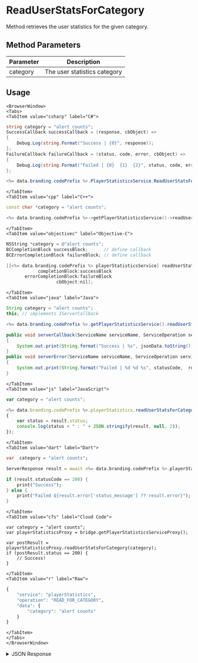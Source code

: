 # ReadUserStatsForCategory

Method retrieves the user statistics for the given category.

<PartialServop service_name="playerStatistics" operation_name="READ_FOR_CATEGORY" />

## Method Parameters
Parameter | Description
--------- | -----------
category | The user statistics category

## Usage

```mdx-code-block
<BrowserWindow>
<Tabs>
<TabItem value="csharp" label="C#">
```

```csharp
string category = "alert counts";
SuccessCallback successCallback = (response, cbObject) =>
{
    Debug.Log(string.Format("Success | {0}", response));
};
FailureCallback failureCallback = (status, code, error, cbObject) =>
{
    Debug.Log(string.Format("Failed | {0}  {1}  {2}", status, code, error));
};

<%= data.branding.codePrefix %>.PlayerStatisticsService.ReadUserStatsForCategory(category, successCallback, failureCallback);
```

```mdx-code-block
</TabItem>
<TabItem value="cpp" label="C++">
```

```cpp
const char *category = "alert counts";

<%= data.branding.codePrefix %>->getPlayerStatisticsService()->readUserStatsForCategory(category, this);
```

```mdx-code-block
</TabItem>
<TabItem value="objectivec" label="Objective-C">
```

```objectivec
NSString *category = @"alert counts";
BCCompletionBlock successBlock;      // define callback
BCErrorCompletionBlock failureBlock; // define callback

[[<%= data.branding.codePrefix %> playerStatisticsService] readUserStatsForCategory:category
            completionBlock:successBlock
       errorCompletionBlock:failureBlock
                   cbObject:nil];
```

```mdx-code-block
</TabItem>
<TabItem value="java" label="Java">
```

```java
String category = "alert counts";
this; // implements IServerCallback

<%= data.branding.codePrefix %>.getPlayerStatisticsService().readUserStatsForCategory(category, this);

public void serverCallback(ServiceName serviceName, ServiceOperation serviceOperation, JSONObject jsonData)
{
    System.out.print(String.format("Success | %s", jsonData.toString()));
}
public void serverError(ServiceName serviceName, ServiceOperation serviceOperation, int statusCode, int reasonCode, String jsonError)
{
    System.out.print(String.format("Failed | %d %d %s", statusCode,  reasonCode, jsonError.toString()));
}
```

```mdx-code-block
</TabItem>
<TabItem value="js" label="JavaScript">
```

```javascript
var category = "alert counts";

<%= data.branding.codePrefix %>.playerStatistics.readUserStatsForCategory(category, result =>
{
	var status = result.status;
	console.log(status + " : " + JSON.stringify(result, null, 2));
});
```

```mdx-code-block
</TabItem>
<TabItem value="dart" label="Dart">
```

```dart
var  category = "alert counts";

ServerResponse result = await <%= data.branding.codePrefix %>.playerStatisticsService.readUserStatsForCategory(category:category);

if (result.statusCode == 200) {
    print("Success");
} else {
    print("Failed ${result.error['status_message'] ?? result.error}");
}
```

```mdx-code-block
</TabItem>
<TabItem value="cfs" label="Cloud Code">
```

```cfscript
var category = "alert counts";
var playerStatisticsProxy = bridge.getPlayerStatisticsServiceProxy();

var postResult = playerStatisticsProxy.readUserStatsForCategory(category);
if (postResult.status == 200) {
    // Success!
}
```

```mdx-code-block
</TabItem>
<TabItem value="r" label="Raw">
```

```r
{
	"service": "playerStatistics",
	"operation": "READ_FOR_CATEGORY",
	"data": {
		"category": "alert counts"
	}
}
```

```mdx-code-block
</TabItem>
</Tabs>
</BrowserWindow>
```

<details>
<summary>JSON Response</summary>

```json
{
	"status": 200,
	"data": {
		"statistics": {
			"RoundsWon": 0,
			"RoundsLost": 0,
			"DifficultyChanges": 0,
			"RoundsFinished": 0
		}
	}
}
```
</details>

